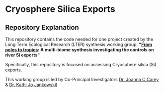# Cryosphere Silica Exports

## Repository Explanation

This repository contains the code needed for one project created by the Long Term Ecological Research (LTER) synthesis working group: **"[From poles to tropics](https://www.nceas.ucsb.edu/workinggroups/lter-si-exports): A multi-biome synthesis investigating the controls on river Si exports"**

Specifically, this repository is focused on assessing Cryosphere silica (Si) exports.

This working group is led by Co-Principal Investigators [Dr. Joanna C Carey](http://www.joannaccarey.com/) & [Dr. Kathi Jo Jankowski](https://www.usgs.gov/staff-profiles/kathi-jo-jankowski))
